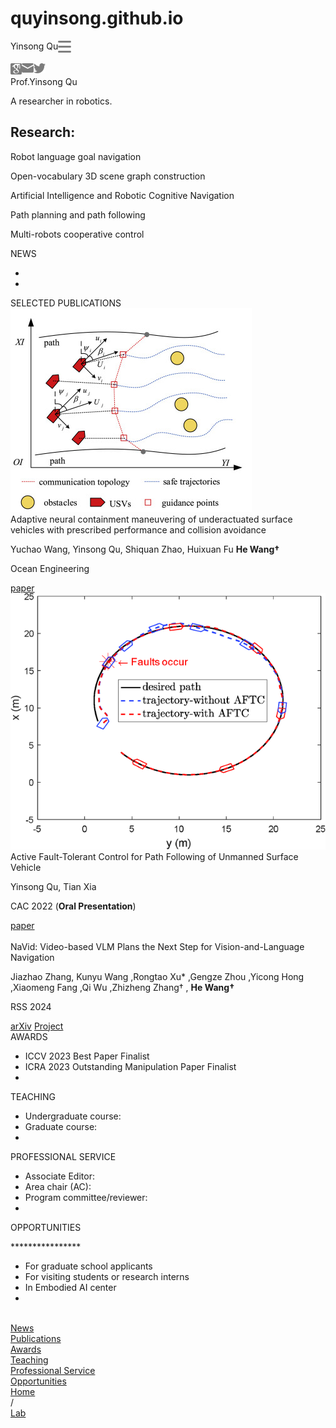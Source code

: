 # quyinsong.github.io

<html style="font-size: 159.302px;"><head>
    <meta http-equiv="Content-Type" content="text/html; charset=UTF-8">
    <meta name="viewport" content="width=device-width, initial-scale=1.0, maximum-scale=1, minimum-scale=1">
    <title>Yinsong Qu</title>
    <link rel="stylesheet" type="text/css" href="./css/home.css">
  </head>  
  <body>
    <div class="main" style="display: block;">
      <div class="main-head">
        <div class="head-pc" style="display: none;">
          <div class="name">Yinsong Qu</div>
          <div class="list">
            <div class="list-item"><a href="#news">News</a></div>
            <div class="list-item">
              <a href="#publications">Publications</a>
            </div>
            <div class="list-item"><a href="#awards">Awards</a></div>
            <div class="list-item"><a href="#teaching">Teaching</a></div>
            <div class="list-item">
              <a href="#professional">Professional Service</a>
            </div>
            <div class="list-item">
              <a href="#opportunities">Opportunities</a>
            </div>
          </div>
          <div class="menu">
            <div class="menu-item active">
              <a href="https://quyinsong.github.io">Home</a>
            </div>
            <span>/</span>
            <div class="menu-item">
              <a href="https://qq.github.io">Lab</a>
            </div>
          </div>
        </div>
        <div class="head-phone" style="display: flex;">
          <div class="name">Yinsong Qu</div>
          <svg class="menu-phone" xmlns="http://www.w3.org/2000/svg" width="21" height="19" viewBox="0 0 21 19" fill="none">
            <path fill-rule="evenodd" clip-rule="evenodd" d="M0 1.5C0 0.671573 0.671573 0 1.5 0H19.5C20.3284 0 21 0.671573 21 1.5C21 2.32843 20.3284 3 19.5 3H1.5C0.671573 3 0 2.32843 0 1.5ZM0 9.5C0 8.67157 0.671573 8 1.5 8H19.5C20.3284 8 21 8.67157 21 9.5C21 10.3284 20.3284 11 19.5 11H1.5C0.671573 11 0 10.3284 0 9.5ZM1.5 16C0.671573 16 0 16.6716 0 17.5C0 18.3284 0.671573 19 1.5 19H19.5C20.3284 19 21 18.3284 21 17.5C21 16.6716 20.3284 16 19.5 16H1.5Z" fill="#808080"></path>
          </svg>
        </div>
      </div>
      <div class="main-content">
        <div class="main-userinfo">
          <div class="info">
            <div>
              <img class="lazy-load" src="./assets/photo.jpg" alt="">
              <div class="icon-phone" style="display: flex;">
                <a href="https://scholar.google.com"><img style="width: 18px; height: 18px" src="./assets/ic_1.svg" alt=""></a>
                <a href="mailto:3120246387@bit.edu.cn"><img style="width: 19px; height: 15px" src="./assets/ic_2.svg" alt=""></a>
                <a href="https://twitter.com/"><img style="width: 19px; height: 16px" src="./assets/ic_3.svg" alt=""></a>
              </div>
            </div>
            <div class="info-right">
              <div class="info-title">Prof.Yinsong Qu</div>
              <p>
                A researcher in robotics.
              </p>
              <p>
              <div class="icon" style="display: none;">
                <a href="https://scholar.google.com"><img style="width: 18px; height: 18px" src="./assets/ic_1.svg" alt=""></a>
                <a href="mailto:3120246387@bit.edu.cn"><img style="width: 19px; height: 15px" src="./assets/ic_2.svg" alt=""></a>
                <a href="https://twitter.com"><img style="width: 19px; height: 16px" src="./assets/ic_3.svg" alt=""></a>
              </div>
            </div>
          </div>
          <div class="decs">
            <h2>Research:</h2>
            <p>Robot language goal navigation</p>
            <p>Open-vocabulary 3D scene graph construction</p>
            <p>Artificial Intelligence and Robotic Cognitive Navigation</p>
            <p>Path planning and path following</p>
            <p>Multi-robots cooperative control</p>
          </div>
        </div>
      </div>
      <div class="main-content">
        <div id="news" class="main-news">
          <div class="title">NEWS</div>
          <ul>
            <li></li>
            <li></li>
          </ul>
        </div>
      </div>
      <div class="main-content">
        <div id="publications" class="main-selected">
          <div class="title">SELECTED PUBLICATIONS</div>
          <div class="selected-item">
            <img class="lazy-load" src="./assets/001.jpg" alt="">
            <div class="item-right">
              <div class="item-title">
                Adaptive neural containment maneuvering of underactuated surface vehicles 
                with prescribed performance and collision avoidance
              </div>
              <p>
                Yuchao Wang, Yinsong Qu, Shiquan Zhao, Huixuan Fu
                <b>He Wang<span>†</span></b>
              </p>
              <p class="decs">Ocean Engineering</p>
              <div class="button">
                <a href="https://www.sciencedirect.com/science/article/pii/S0029801824001161?via%3Dihub" class="arXiv">paper</a>
              </div>
            </div>
          </div>
          <div class="selected-item">
            <img class="lazy-load" src="./assets/002.gif" alt="">
            <div class="item-right">
              <div class="item-title">
                Active Fault-Tolerant Control for Path Following of Unmanned Surface Vehicle
              </div>
              <p>
                Yinsong Qu, Tian Xia
              </p>
              <p class="decs">CAC 2022 (<b>Oral Presentation</b>)</p>
              <div class="button">
                <a href="https://ieeexplore.ieee.org/document/10055129" class="arXiv">paper</a>
              </div>
            </div>
          </div>
          <div class="selected-item">
            <img class="lazy-load" src="./assets/1.png" alt="">
            <div class="item-right">
              <div class="item-title">
                NaVid: Video-based VLM Plans the Next Step for
                Vision-and-Language Navigation
              </div>
              <p>
                Jiazhao Zhang, Kunyu Wang ,Rongtao Xu* ,Gengze Zhou ,Yicong Hong
                ,Xiaomeng Fang ,Qi Wu ,Zhizheng Zhang<span>†</span> ,
                <b>He Wang<span>†</span></b>
              </p>
              <p class="decs">RSS 2024</p>
              <div class="button">
                <a href="https://arxiv.org/abs/2402.15852" class="arXiv">arXiv</a>
                <a href="https://pku-epic.github.io/NaVid/" class="project">Project</a>
              </div>
            </div>
          </div>
        </div>
      </div>
      <div class="main-content">
        <div id="awards" class="main-news">
          <div class="title">AWARDS</div>
          <ul>
            <li>ICCV 2023 Best Paper Finalist</li>
            <li>ICRA 2023 Outstanding Manipulation Paper Finalist</li>
            <li></li>
          </ul>
        </div>
      </div>
      <div class="main-content">
        <div id="teaching" class="main-news">
          <div class="title">TEACHING</div>
          <ul>
            <li>
              Undergraduate course:
            </li>
            <li>
              Graduate course:
            </li>
            <li></li>
          </ul>
        </div>
      </div>
      <div class="main-content">
        <div id="professional" class="main-news">
          <div class="title">PROFESSIONAL SERVICE</div>
          <ul>
            <li>
              Associate Editor:
            </li>
            <li>
              Area chair (AC):
            </li>
            <li>
              Program committee/reviewer:
            </li>
            <li></li>
          </ul>
        </div>
      </div>
      <div class="main-content border-none">
        <div id="opportunities" class="main-news">
          <div class="title">OPPORTUNITIES</div>
          <p>
            ****************
          </p>
          <ul>
            <li>
              For graduate school applicants
            </li>
            <li>
              For visiting students or research interns
            </li>
            <li>
              In Embodied AI center
            </li>
            <li></li>
          </ul>
        </div>
      </div>
      <div class="modal">
        <div class="modal-close">
          <img src="./assets/close.svg" alt="" class="close">
        </div>
        <div class="modal-content">
          <div class="modal-content-item" id="link1">
            <a href="#news">News</a>
          </div>
          <div class="modal-content-item" id="link2">
            <a href="#publications">Publications</a>
          </div>
          <div class="modal-content-item" id="link3">
            <a href="#awards">Awards</a>
          </div>
          <div class="modal-content-item" id="link4">
            <a href="#teaching">Teaching</a>
          </div>
          <div class="modal-content-item" id="link5">
            <a href="#professional">Professional Service</a>
          </div>
          <div class="modal-content-item" id="link6">
            <a href="#opportunities">Opportunities</a>
          </div>
        </div>
        <div class="modal-footer">
          <div class="modal-footer-item footer-item-active">
            <a href="https://quyinsong.github.io">Home</a>
          </div>
          <span>/</span>
          <div class="modal-footer-item">
            <a href="https://quyinsong.github.io">Lab</a>
          </div>
        </div>
      </div>
    </div>
    <script src="https://code.jquery.com/jquery-3.7.1.js" integrity="sha256-eKhayi8LEQwp4NKxN+CfCh+3qOVUtJn3QNZ0TciWLP4=" crossorigin="anonymous"></script>
    <script>
      document
        .getElementById('link1')
        .addEventListener('click', function (event) {
          event.preventDefault(); // 阻止默认锚点跳转行为
          const targetElement = document.getElementById('news');
          const offset = 70; // 位移量
          const targetPosition =
            targetElement.getBoundingClientRect().top + window.pageYOffset;
          const offsetPosition = targetPosition - offset;

          window.scrollTo({
            top: offsetPosition,
            behavior: 'smooth',
          });
        });
      document
        .getElementById('link2')
        .addEventListener('click', function (event) {
          event.preventDefault(); // 阻止默认锚点跳转行为
          const targetElement = document.getElementById('publications');
          const offset = 70; // 位移量
          const targetPosition =
            targetElement.getBoundingClientRect().top + window.pageYOffset;
          const offsetPosition = targetPosition - offset;

          window.scrollTo({
            top: offsetPosition,
            behavior: 'smooth',
          });
        });
      document
        .getElementById('link3')
        .addEventListener('click', function (event) {
          event.preventDefault(); // 阻止默认锚点跳转行为
          const targetElement = document.getElementById('awards');
          const offset = 70; // 位移量
          const targetPosition =
            targetElement.getBoundingClientRect().top + window.pageYOffset;
          const offsetPosition = targetPosition - offset;

          window.scrollTo({
            top: offsetPosition,
            behavior: 'smooth',
          });
        });
      document
        .getElementById('link4')
        .addEventListener('click', function (event) {
          event.preventDefault(); // 阻止默认锚点跳转行为
          const targetElement = document.getElementById('teaching');
          const offset = 70; // 位移量
          const targetPosition =
            targetElement.getBoundingClientRect().top + window.pageYOffset;
          const offsetPosition = targetPosition - offset;

          window.scrollTo({
            top: offsetPosition,
            behavior: 'smooth',
          });
        });
      document
        .getElementById('link5')
        .addEventListener('click', function (event) {
          event.preventDefault(); // 阻止默认锚点跳转行为
          const targetElement = document.getElementById('professional');
          const offset = 70; // 位移量
          const targetPosition =
            targetElement.getBoundingClientRect().top + window.pageYOffset;
          const offsetPosition = targetPosition - offset;

          window.scrollTo({
            top: offsetPosition,
            behavior: 'smooth',
          });
        });
      document
        .getElementById('link6')
        .addEventListener('click', function (event) {
          event.preventDefault(); // 阻止默认锚点跳转行为
          const targetElement = document.getElementById('opportunities');
          const offset = 70; // 位移量
          const targetPosition =
            targetElement.getBoundingClientRect().top + window.pageYOffset;
          const offsetPosition = targetPosition - offset;

          window.scrollTo({
            top: offsetPosition,
            behavior: 'smooth',
          });
        });
    </script>
    <script type="text/javascript">
      function onresizeFun() {
        if (window.innerWidth <= 768) {
          let width = document.documentElement.clientWidth;
          // 假设设计稿宽度为750px
          // 假设已知根元素我们设置为100px（这里设置100方便后续我们好计算）
          // 动态设置根元素html的fontSize
          document.documentElement.style.fontSize = 100 * (width / 430) + 'px';
          $('.head-pc').css('display', 'none');
          $('.icon').css('display', 'none');
          $('.swiper-content').css('display', 'none');
          $('.head-phone').css('display', 'flex');
          $('.icon-phone').css('display', 'flex');
          $('.swiper-content-phone').css('display', 'block');
        } else {
          $('.head-pc').css('display', 'flex');
          $('.icon').css('display', 'flex');
          $('.swiper-content').css('display', 'block');
          $('.swiper-content-phone').css('display', 'none');
          $('.head-phone').css('display', 'none');
          $('.icon-phone').css('display', 'none');
        }
        $('.main').css('display', 'block');
      }

      // pc 视频自动播放
      function autoPlayVideo() {
        const videosContainer = document.getElementById('videos');
        const videos = document.querySelectorAll('video');

        // 检查视频是否在可见范围内
        function checkVisibility(video) {
          const rect = video.getBoundingClientRect();
          const containerRect = videosContainer.getBoundingClientRect();
          return (
            rect.top >= containerRect.top &&
            rect.left >= containerRect.left &&
            rect.bottom <= containerRect.bottom &&
            rect.right <= containerRect.right
          );
        }

        // 控制视频的播放和暂停
        function controlVideoPlayback() {
          videos.forEach((video) => {
            if (checkVisibility(video)) {
              video.play();
            } else {
              video.pause();
            }
          });
        }

        // 初始检查
        controlVideoPlayback();

        // 滚动事件监听
        videosContainer.addEventListener('scroll', controlVideoPlayback);
        window.addEventListener('resize', controlVideoPlayback);
      }

      onresizeFun();
      window.addEventListener('resize', onresizeFun);

      document.addEventListener('DOMContentLoaded', function () {
        // 图片懒加载
        // 图片懒加载
        //const observer = new IntersectionObserver((entries) => {
        //  entries.forEach((entry) => {
        //    if (entry.isIntersecting) {
        //      const img = entry.target;
        //      img.src = img.getAttribute('data-src');
        //      observer.unobserve(img);
        //     }
        //   });
        //  });

        //document.querySelectorAll('img.lazy-load').forEach((img) => {
        // observer.observe(img);
        // });

        // 菜单点击事件
        $('.menu-phone').click(() => {
          $('.modal').addClass('modal-active');
          $('body').addClass('noscroll');
        });
        $('.modal-close').click(() => {
          $('.modal').removeClass('modal-active');
          $('body').removeClass('noscroll');
        });
        $('.modal-content-item').click(function () {
          // Remove the 'item-active' class from all siblings
          $(this).siblings('.modal-content-item').removeClass('item-active');
          // Add the 'item-active' class to the clicked element
          $(this).addClass('item-active');
          $('.modal').removeClass('modal-active');
          $('body').removeClass('noscroll');
        });

        if (window.innerWidth > 768) {
          autoPlayVideo();
        }
      });

      function hideshow(a, which) {
        console.log(which);
        if (!document.getElementById) return;
        if (which.style.display == 'block') {
          which.style.display = 'none';
          a.style.background = 'none';
        } else {
          which.style.display = 'block';
          a.style.background = 'rgba(189,220,255,0.30)';
        }
      }
    </script>
  

</body></html>
